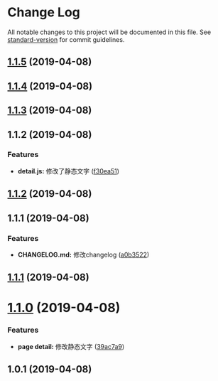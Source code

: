 # Change Log

All notable changes to this project will be documented in this file. See [standard-version](https://github.com/conventional-changelog/standard-version) for commit guidelines.

## [1.1.5](https://github.com/topiniu/ReactStack/compare/v1.1.4...v1.1.5) (2019-04-08)



## [1.1.4](https://github.com/topiniu/ReactStack/compare/v1.1.3...v1.1.4) (2019-04-08)



## [1.1.3](https://github.com/topiniu/ReactStack/compare/v1.1.2...v1.1.3) (2019-04-08)



## 1.1.2 (2019-04-08)


### Features

* **detail.js:** 修改了静态文字 ([f30ea51](https://github.com/topiniu/ReactStack/commit/f30ea51))



## [1.1.2](https://github.com/topiniu/ReactStack/compare/v1.1.1...v1.1.2) (2019-04-08)



## 1.1.1 (2019-04-08)


### Features

* **CHANGELOG.md:** 修改changelog ([a0b3522](https://github.com/topiniu/ReactStack/commit/a0b3522))



## [1.1.1](https://github.com/topiniu/ReactStack/compare/v1.1.0...v1.1.1) (2019-04-08)



# [1.1.0](https://github.com/topiniu/ReactStack/compare/v1.0.1...v1.1.0) (2019-04-08)


### Features

* **page detail:** 修改静态文字 ([39ac7a9](https://github.com/topiniu/ReactStack/commit/39ac7a9))



## 1.0.1 (2019-04-08)
